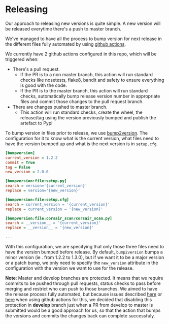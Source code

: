 # Releasing

Our approach to releasing new versions is quite simple. A new version will be released everytime there's a push to master branch. 

We've managed to have all the process to bump version for next release in the different files fully automated by using [github actions](https://github.com/features/actions). 

We currently have 2 github actions configured in this repo, which will be triggered when:

* There's a pull request.
    * If the PR is to a non master branch, this action will run standard checks like nosetests, flake8, bandit and safety to ensure everything is good with the code.
    * If the PR is to the master branch, this action will run standard checks, automatically bump release version number in appropriate files and commit those changes to the pull request branch.
* There are changes pushed to master branch.
    * This action will run standard checks, create the wheel, the release/tag using the version previously bumped and publish the artefact to Pypi

To bump version in files prior to release, we use [bump2version](https://github.com/c4urself/bump2version). The configuration for it to know what is the current version, what files need to have the version bumped up and what is the next version is in `setup.cfg`. 

```ini
[bumpversion]
current_version = 1.2.2
commit = True
tag = False
new_version = 2.0.0

[bumpversion:file:setup.py]
search = version='{current_version}'
replace = version='{new_version}'

[bumpversion:file:setup.cfg]
search = current_version = '{current_version}'
replace = current_version = '{new_version}'

[bumpversion:file:corsair_scan/corsair_scan.py]
search = __version__ = '{current_version}'
replace = __version__ = '{new_version}'

...
```

With this configuration, we are specifying that only those three files need to have the version bumped before release. By default, `bump2version` bumps a minor version (ie . from 1.2.2 to 1.3.0), but if we want it to be a major version or a patch bump, we only need to specify the `new_version` attribute in the configuration with the version we want to use for the release. 

**Note**: Master and develop branches are protected. It means that we require commits to be pushed through pull requests, status checks to pass before merging and restrict who can push to those branches. We aimed to have the release process fully automated, but because issues described [here](https://github.community/t5/GitHub-Actions/How-to-push-to-protected-branches-in-a-GitHub-Action/td-p/29609) or [here](https://github.community/t5/GitHub-Actions/Automatic-version-update-in-protected-branch/m-p/56469#M9895) when using github actions for this, we decided that disabling this protection in **develop** branch just when a PR from develop to master is submitted would be a good approach for us, so that the action that bumps the versions and commits the changes back can complete successfuly. 
